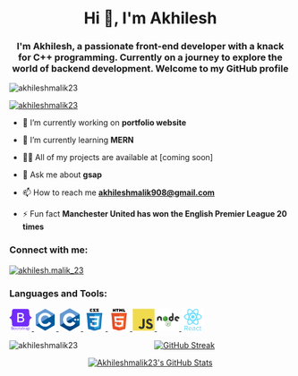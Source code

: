 <h1 align="center">Hi 👋, I'm Akhilesh</h1>
<h3 align="center">I'm Akhilesh, a passionate front-end developer with a knack for C++ programming. Currently on a journey to explore the world of backend development. Welcome to my GitHub profile</h3>

<p align="left"> <img src="https://komarev.com/ghpvc/?username=akhileshmalik23&label=Profile%20views&color=0e75b6&style=flat" alt="akhileshmalik23" /> </p>

<p align="left"> <a href="https://github.com/ryo-ma/github-profile-trophy"><img src="https://github-profile-trophy.vercel.app/?username=akhileshmalik23" alt="akhileshmalik23" /></a> </p>

- 🔭 I’m currently working on **portfolio website**

- 🌱 I’m currently learning **MERN**

- 👨‍💻 All of my projects are available at [coming soon]

- 💬 Ask me about **gsap**

- 📫 How to reach me **akhileshmalik908@gmail.com**

- ⚡ Fun fact **Manchester United has won the English Premier League 20 times**

<h3 align="left">Connect with me:</h3>
<p align="left">
<a href="https://instagram.com/akhilesh.malik_23" target="blank"><img align="center" src="https://raw.githubusercontent.com/rahuldkjain/github-profile-readme-generator/master/src/images/icons/Social/instagram.svg" alt="akhilesh.malik_23" height="30" width="40" /></a>
</p>

<h3 align="left">Languages and Tools:</h3>
<p align="left"> <a href="https://getbootstrap.com" target="_blank" rel="noreferrer"> <img src="https://raw.githubusercontent.com/devicons/devicon/master/icons/bootstrap/bootstrap-plain-wordmark.svg" alt="bootstrap" width="40" height="40"/> </a> <a href="https://www.cprogramming.com/" target="_blank" rel="noreferrer"> <img src="https://raw.githubusercontent.com/devicons/devicon/master/icons/c/c-original.svg" alt="c" width="40" height="40"/> </a> <a href="https://www.w3schools.com/cpp/" target="_blank" rel="noreferrer"> <img src="https://raw.githubusercontent.com/devicons/devicon/master/icons/cplusplus/cplusplus-original.svg" alt="cplusplus" width="40" height="40"/> </a> <a href="https://www.w3schools.com/css/" target="_blank" rel="noreferrer"> <img src="https://raw.githubusercontent.com/devicons/devicon/master/icons/css3/css3-original-wordmark.svg" alt="css3" width="40" height="40"/> </a> <a href="https://www.w3.org/html/" target="_blank" rel="noreferrer"> <img src="https://raw.githubusercontent.com/devicons/devicon/master/icons/html5/html5-original-wordmark.svg" alt="html5" width="40" height="40"/> </a> <a href="https://developer.mozilla.org/en-US/docs/Web/JavaScript" target="_blank" rel="noreferrer"> <img src="https://raw.githubusercontent.com/devicons/devicon/master/icons/javascript/javascript-original.svg" alt="javascript" width="40" height="40"/> </a> <a href="https://nodejs.org" target="_blank" rel="noreferrer"> <img src="https://raw.githubusercontent.com/devicons/devicon/master/icons/nodejs/nodejs-original-wordmark.svg" alt="nodejs" width="40" height="40"/> </a> <a href="https://reactjs.org/" target="_blank" rel="noreferrer"> <img src="https://raw.githubusercontent.com/devicons/devicon/master/icons/react/react-original-wordmark.svg" alt="react" width="40" height="40"/> </a> </p>

<p><img align="left" src="https://github-readme-stats.vercel.app/api/top-langs?username=akhileshmalik23&show_icons=true&locale=en&layout=compact" alt="akhileshmalik23" /></p>

<p align="center">
  <a href="https://github.com/Akhileshmalik23">
    <a href="https://git.io/streak-stats"><img src="https://github-readme-streak-stats.herokuapp.com?user=Akhileshmalik23&theme=dark&border_radius=15" alt="GitHub Streak" /></a>
  </a>
</p>

<p align="center">
    <a href="https://github.com/Akhileshmalik23">
     <img  alt="Akhileshmalik23's GitHub Stats" src="https://awesome-github-stats.azurewebsites.net/user-stats/Akhileshmalik23?cardType=github&preferLogin=false&Background=151515&Text=FEFEFE&Title=FEFEFE&Ring=DD8431" /> 
    </a>
  </p>
 
